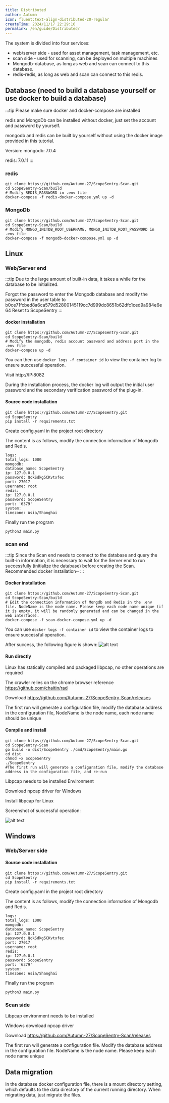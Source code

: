 ```yaml
---
title: Distributed
author: Autumn
icon: fluent:text-align-distributed-20-regular
createTime: 2024/11/17 22:29:16
permalink: /en/guide/Distributed/
---
```

The system is divided into four services:
- web/server side - used for asset management, task management, etc.
- scan side - used for scanning, can be deployed on multiple machines
- Mongodb-database, as long as web and scan can connect to this database.
- redis-redis, as long as web and scan can connect to this redis.

## Database (need to build a database yourself or use docker to build a database)
:::tip
Please make sure docker and docker-compose are installed

redis and MongoDb can be installed without docker, just set the account and password by yourself.

mongodb and redis can be built by yourself without using the docker image provided in this tutorial.

Version:
mongodb: 7.0.4

redis: 7.0.11
:::

### redis

```
git clone https://github.com/Autumn-27/ScopeSentry-Scan.git
cd ScopeSentry-Scan/build
# Modify REDIS_PASSWORD in .env file
docker-compose -f redis-docker-compose.yml up -d
```

### MongoDb

```
git clone https://github.com/Autumn-27/ScopeSentry-Scan.git
cd ScopeSentry-Scan/build
# Modify MONGO_INITDB_ROOT_USERNAME, MONGO_INITDB_ROOT_PASSWORD in .env file
docker-compose -f mongodb-docker-compose.yml up -d
```

## Linux

### Web/Server end

:::tip
Due to the large amount of built-in data, it takes a while for the database to be initialized.

Forgot the password to enter the Mongodb database and modify the password in the user table to b0ce71fcbed8a6ca579d52800145119cc7d999dc8651b62dfc1ced9a984e6e64
Reset to ScopeSentry
:::

#### docker installation

```
git clone https://github.com/Autumn-27/ScopeSentry-Scan.git
cd ScopeSentry-Scan/build
# Modify the mongodb, redis account password and address port in the .env file
docker-compose up -d
```

You can then use `docker logs -f container id` to view the container log to ensure successful operation.

Visit http://IP:8082

During the installation process, the docker log will output the initial user password and the secondary verification password of the plug-in.


#### Source code installation

```
git clone https://github.com/Autumn-27/ScopeSentry.git
cd ScopeSentry
pip install -r requirements.txt
```

Create config.yaml in the project root directory

The content is as follows, modify the connection information of Mongodb and Redis.
```
logs:
total_logs: 1000
mongodb:
database_name: ScopeSentry
ip: 127.0.0.1
password: QckSdkg5CKvtxfec
port: 27017
username: root
redis:
ip: 127.0.0.1
password: ScopeSentry
port: '6379'
system:
timezone: Asia/Shanghai
```
Finally run the program

```
python3 main.py
```

### scan end
:::tip
Since the Scan end needs to connect to the database and query the built-in information, it is necessary to wait for the Server end to run successfully (initialize the database) before creating the Scan. Recommended docker installation~
:::

#### Docker installation

```
git clone https://github.com/Autumn-27/ScopeSentry-Scan.git
cd ScopeSentry-Scan/build
# Edit the connection information of Mongdb and Redis in the .env file. NodeName is the node name. Please keep each node name unique (if it is empty, it will be randomly generated and can be changed in the web interface).
docker-compose -f scan-docker-compose.yml up -d
```

You can use `docker logs -f container id` to view the container logs to ensure successful operation.

After success, the following figure is shown:
![alt text](/images/image-1.png)

#### Run directly

Linux has statically compiled and packaged libpcap, no other operations are required

The crawler relies on the chrome browser reference https://github.com/chaitin/rad

Download
https://github.com/Autumn-27/ScopeSentry-Scan/releases

The first run will generate a configuration file, modify the database address in the configuration file, NodeName is the node name, each node name should be unique

#### Compile and install

```
git clone https://github.com/Autumn-27/ScopeSentry-Scan.git
cd ScopeSentry-Scan
go build -o dist/ScopeSentry ./cmd/ScopeSentry/main.go
cd dist
chmod +x ScopeSentry
./ScopeSentry
#The first run will generate a configuration file, modify the database address in the configuration file, and re-run
```

Libpcap needs to be installed Environment

Download npcap driver for Windows

Install libpcap for Linux

Screenshot of successful operation:

![alt text](/images/image-1.png)

## Windows

### Web/Server side

#### Source code installation

```
git clone https://github.com/Autumn-27/ScopeSentry.git
cd ScopeSentry
pip install -r requirements.txt
```

Create config.yaml in the project root directory

The content is as follows, modify the connection information of Mongodb and Redis.
```
logs:
total_logs: 1000
mongodb:
database_name: ScopeSentry
ip: 127.0.0.1
password: QckSdkg5CKvtxfec
port: 27017
username: root
redis:
ip: 127.0.0.1
password: ScopeSentry
port: '6379'
system:
timezone: Asia/Shanghai
```
Finally run the program

```
python3 main.py
```

### Scan side

Libpcap environment needs to be installed

Windows download npcap driver

Download
https://github.com/Autumn-27/ScopeSentry-Scan/releases

The first run will generate a configuration file. Modify the database address in the configuration file. NodeName is the node name. Please keep each node name unique

## Data migration
In the database docker configuration file, there is a mount directory setting, which defaults to the data directory of the current running directory. When migrating data, just migrate the files.